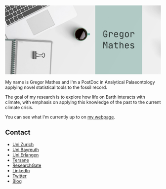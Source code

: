 
![Gregor Mathes Frontpage](https://github.com/Ischi94/Ischi94/blob/main/frontimage2.png)
  
  
  
My name is Gregor Mathes and I'm a PostDoc in Analytical Palaeontology applying novel statistical tools to the fossil record.  

The goal of my research is to explore how life on Earth interacts with climate, with emphasis on applying this knowledge of the past to the current climate crisis. 

You can see what I'm currently up to on [my webpage](https://gregor-mathes.netlify.app/).  
  
## Contact

- [Uni Zurich]([https://www.spowi5.uni-bayreuth.de/de/team/Mathes/index.php](https://www.pim.uzh.ch/apps/cms/pageframes/staff.php?show=1266))
- [Uni Bayreuth](https://www.spowi5.uni-bayreuth.de/de/team/Mathes/index.php)
- [Uni Erlangen](https://www.gzn.nat.fau.de/palaeontologie/team/assoziierte-wissenschaftler/gregor-mathes/)
- [Tersane](https://cnidaria.nat.uni-erlangen.de/wp/index.php/team/researchers/manuel-steinbauer/gregor-mathes/)
- [ResearchGate](https://www.researchgate.net/profile/Gregor_Mathes)
- [LinkedIn](https://www.linkedin.com/in/gregor-mathes-2595311b6/)
- [Twitter](https://twitter.com/GregorMathes)
- [Blog](https://gregor-mathes.netlify.app/)  


